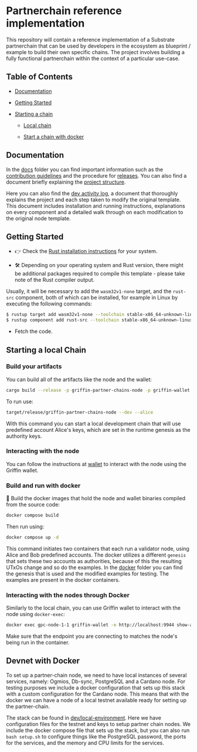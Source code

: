 # Partnerchain reference implementation

This repository will contain a reference implementation of a Substrate partnerchain that can be used by developers in the ecosystem as blueprint / example to build their own specific chains. The project involves building a fully functional partnerchain within the context of a particular use-case.

## Table of Contents

- [Documentation](#documentation)

- [Getting Started](#getting-started)

- [Starting a chain](#starting-a-local-chain)

  - [Local chain](#build-your-artifacts)

  - [Start a chain with docker](#build-and-run-with-docker)

## Documentation

In the [docs](./docs/) folder you can find important information such as the [contribution guidelines](./docs/CONTRIBUTING.md) and the procedure for [releases](./docs/release_procedure.md). You can also find a document briefly explaining the [project structure](./docs/project_structure.md).

Here you can also find the [dev activity log](./docs/dev_log.md), a document that thoroughly explains the project and each step taken to modify the original template. This document includes installation and running instructions, explanations on every component and a detailed walk through on each modification to the original node template.

## Getting Started

- 👉 Check the
[Rust installation instructions](https://www.rust-lang.org/tools/install) for your system.

- 🛠️ Depending on your operating system and Rust version, there might be additional
packages required to compile this template - please take note of the Rust compiler output.

Usually, it will be necessary to add the `wasm32v1-none` target, and the `rust-src` component, both of which can be installed, for example in Linux by executing the following commands:

```sh
$ rustup target add wasm32v1-none --toolchain stable-x86_64-unknown-linux-gnu
$ rustup component add rust-src --toolchain stable-x86_64-unknown-linux-gnu
```

- Fetch the code.

## Starting a local Chain

### Build your artifacts

You can build all of the artifacts like the node and the wallet:

```sh
cargo build --release -p griffin-partner-chains-node -p griffin-wallet
```

To run use:

```sh
target/release/griffin-partner-chains-node --dev --alice
```
With this command you can start a local development chain that will use predefined account Alice's keys, which are set in the runtime genesis as the authority keys.

### Interacting with the node

You can follow the instructions at [wallet](/wallet/README.md) to interact with the node using the Griffin wallet.

### Build and run with docker

:whale: Build the docker images that hold the node and wallet binaries compiled from the source code:

```sh
docker compose build 
```
Then run using:

```sh
docker compose up -d
```

This command initiates two containers that each run a validator node, using Alice and Bob predefined accounts. 
The docker utilizes a different `genesis` that sets these two accounts as authorities, because of this the resulting UTxOs change and so do the examples. In the [docker](/docker/) folder you can find the genesis that is used and the modified examples for testing. The examples are present in the docker containers.


### Interacting with the nodes through Docker

Similarly to the local chain, you can use Griffin wallet to interact with the node using `docker-exec`:

```sh
docker exec gpc-node-1-1 griffin-wallet -e http://localhost:9944 show-all-outputs 
```

Make sure that the endpoint you are connecting to matches the node's being run in the container.

## Devnet with Docker

To set up a partner-chain node, we need to have local instances of several services, namely: Ogmios, Db-sync, PostgreSQL and a Cardano node. For testing purposes we include a docker configuration that sets up this stack with a custom configuration for the Cardano node. This means that with the docker we can have a node of a local testnet available ready for setting up the partner-chain.

The stack can be found in [dev/local-environment](./dev/local-environment/). Here we have configuration files for the testnet and keys to setup partner chain nodes. We include the docker compose file that sets up the stack, but you can also run `bash setup.sh` to configure things like the PostgreSQL password, the ports for the services, and the memory and CPU limits for the services. 


